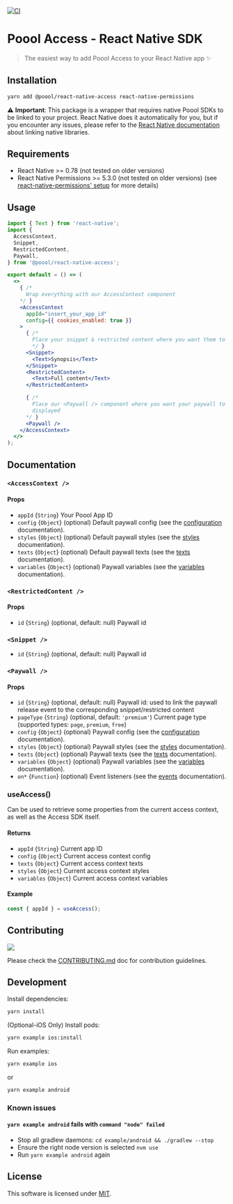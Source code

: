 [![CI](https://github.com/p3ol/react-native-access/actions/workflows/ci.yml/badge.svg?branch=master)](https://github.com/p3ol/react-native-access/actions/workflows/ci.yml)

# Poool Access - React Native SDK

> The easiest way to add Poool Access to your React Native app ✨

## Installation

```bash
yarn add @poool/react-native-access react-native-permissions
```

⚠ **Important**: This package is a wrapper that requires native Poool SDKs to be linked to your project. React Native does it automatically for you, but if you encounter any issues, please refer to the [React Native documentation](https://reactnative.dev/docs/linking-libraries-ios) about linking native libraries.

## Requirements

- React Native >= 0.78 (not tested on older versions)
- React Native Permissions >= 5.3.0 (not tested on older versions) (see [react-native-permissions' setup](https://github.com/zoontek/react-native-permissions) for more details)

## Usage

```jsx
import { Text } from 'react-native';
import {
  AccessContext,
  Snippet,
  RestrictedContent,
  Paywall,
} from '@poool/react-native-access';

export default = () => (
  <>
    { /*
      Wrap everything with our AccessContext component
    */ }
    <AccessContext
      appId="insert_your_app_id"
      config={{ cookies_enabled: true }}
    >
      { /*
        Place your snippet & restricted content where you want them to be
        */ }
      <Snippet>
        <Text>Synopsis</Text>
      </Snippet>
      <RestrictedContent>
        <Text>Full content</Text>
      </RestrictedContent>

      { /*
        Place our <Paywall /> component where you want your paywall to be
        displayed
      */ }
      <Paywall />
    </AccessContext>
  </>
);
```

## Documentation

### `<AccessContext />`

#### Props

- `appId` {`String`} Your Poool App ID
- `config` {`Object`} (optional) Default paywall config (see the [configuration](https://poool.dev/docs/react-native/access/configuration) documentation).
- `styles` {`Object`} (optional) Default paywall styles (see the [styles](https://poool.dev//docs/react-native/access/appearances) documentation).
- `texts` {`Object`} (optional) Default paywall texts (see the [texts](https://poool.dev/docs/react-native/access/texts) documentation).
- `variables` {`Object`} (optional) Paywall variables (see the [variables](https://poool.dev/docs/react-native/access/variables) documentation).

### `<RestrictedContent />`

#### Props

- `id` {`String`} (optional, default: null) Paywall id

### `<Snippet />`

- `id` {`String`} (optional, default: null) Paywall id

### `<Paywall />`

#### Props

- `id` {`String`} (optional, default: null) Paywall id: used to link the paywall release event to the corresponding snippet/restricted content
- `pageType` {`String`} (optional, default: `'premium'`) Current page type (supported types: `page`, `premium`, `free`)
- `config` {`Object`} (optional) Paywall config (see the [configuration](https://poool.dev/docs/javascript/access/configuration) documentation).
- `styles` {`Object`} (optional) Paywall styles (see the [styles](https://poool.dev//docs/javascript/access/appearances) documentation).
- `texts` {`Object`} (optional) Paywall texts (see the [texts](https://poool.dev/docs/javascript/access/texts) documentation).
- `variables` {`Object`} (optional) Paywall variables (see the [variables](https://poool.dev/docs/javascript/access/variables) documentation).
- `on*` {`Function`} (optional) Event listeners (see the [events](https://poool.dev/docs/react-native/access/events) documentation).

### useAccess()

Can be used to retrieve some properties from the current access context, as well as the Access SDK itself.

#### Returns

- `appId` {`String`} Current app ID
- `config` {`Object`} Current access context config
- `texts` {`Object`} Current access context texts
- `styles` {`Object`} Current access context styles
- `variables` {`Object`} Current access context variables

#### Example

```js
const { appId } = useAccess();
```

## Contributing

[![](https://contrib.rocks/image?repo=p3ol/react-native-access)](https://github.com/p3ol/react-native-access/graphs/contributors)

Please check the [CONTRIBUTING.md](https://github.com/p3ol/react-native-access/blob/master/CONTRIBUTING.md) doc for contribution guidelines.


## Development

Install dependencies:

```bash
yarn install
```

(Optional-iOS Only) Install pods:

```bash
yarn example ios:install
```

Run examples:

```bash
yarn example ios
```

or

```bash
yarn example android
```

### Known issues

#### `yarn example android` fails with `command "node" failed`

- Stop all gradlew daemons: `cd example/android && ./gradlew --stop`
- Ensure the right node version is selected `nvm use`
- Run `yarn example android` again

## License

This software is licensed under [MIT](https://github.com/p3ol/react-native-access/blob/master/LICENSE).
